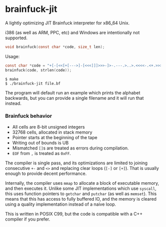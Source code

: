 # brainfuck-jit

A lightly optimizing JIT Brainfuck interpreter for x86_64 Unix.

i386 (as well as ARM, PPC, etc) and Windows are intentionally not supported.

```c
void brainfuck(const char *code, size_t len);
```

Usage:

```c
const char *code = "+[-[<<[+[--->]-[<<<]]]>>>-]>-.---.>..>.<<<<-.<+.>>>>>.>.<<.<-.";
brainfuck(code, strlen(code));
```

```
$ make
$ ./brainfuck-jit file.bf
```

The program will default run an example which prints the alphabet backwards, but you
can provide a single filename and it will run that instead.


### Brainfuck behavior

 - All cells are 8-bit unsigned integers
 - 32768 cells, allocated in stack memory
 - Pointer starts at the beginning of the tape
 - Writing out of bounds is UB
 - Mismatched `[]`s are treated as errors during compilation.
 - `EOF` from `,` is treated as `0xFF`. 

The compiler is single pass, and its optimizations are limited to joining consecutive
`+-` and `<>` and replacing clear loops (`[-]` or `[+]`). That is usually enough to
provide decent performance.

Internally, the compiler uses `mmap` to allocate a block of executable memory, and then
executes it. Unlike some JIT implementations which use `syscall`, this uses function
pointers to `getchar` and `putchar` (as well as `memset`). This means that this has
access to fully buffered IO, and the memory is cleared using a quality implementation
instead of a naive loop.

This is written in POSIX C99, but the code is compatible with a C++ compiler if you
prefer.
